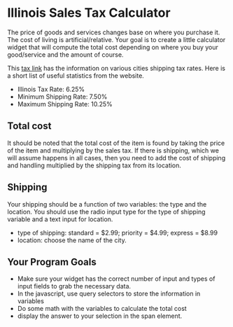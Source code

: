 # Illinois Sales Tax Calculator
The price of goods and services changes base on where you purchase it.  The cost of living is artificial/relative. Your goal is to create a little calculator widget that will compute the total cost depending on where you buy your good/service and the amount of course.

This [tax link](https://www.taxjar.com/states/illinois-sales-tax-online/#do-you-have-sales-tax-nexus-in-illinois) has the information on various cities shipping tax rates.  Here is a short list of useful statistics from the website.
-  Illinois Tax Rate: 6.25%
-  Minimum Shipping Rate: 7.50%
-  Maximum Shipping Rate: 10.25%

## Total cost
It should be noted that the total cost of the item is found by taking the price of the item and multiplying by the sales tax.  If there is shipping, which we will assume happens in all cases, then you need to add the cost of shipping and handling multiplied by the shipping tax from its location.

## Shipping
Your shipping should be a function of two variables: the type and the location.  You should use the radio input type for the type of shipping variable and a text input for location.
-  type of shipping: standard = $2.99; priority = $4.99; express = $8.99
-  location: choose the name of the city.
## Your Program Goals
-  Make sure your widget has the correct number of input and types of input fields to grab the necessary data.
-  In the javascript, use query selectors to store the information in variables
-  Do some math with the variables to calculate the total cost
-  display the answer to your selection in the span element.
